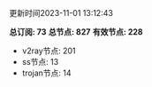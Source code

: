 更新时间2023-11-01 13:12:43

**总订阅: 73**
**总节点: 827**
**有效节点: 228**
- v2ray节点: 201
- ss节点: 13
- trojan节点: 14
